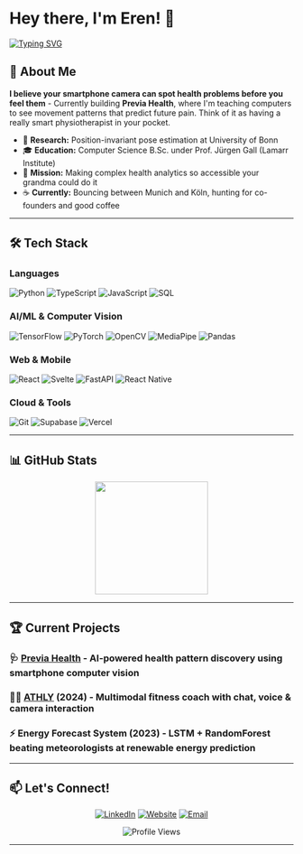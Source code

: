 # Hey there, I'm Eren! 👋


[![Typing SVG](https://readme-typing-svg.herokuapp.com?font=Fira+Code&pause=1000&color=2196F3&width=435&lines=AI+Engineer+%26+Technical+Founder;Computer+Vision+Researcher;Building+the+Future+of+Healthcare;Discovering+Hidden+Health+Patterns)](https://git.io/typing-svg)

## 🚀 About Me

**I believe your smartphone camera can spot health problems before you feel them** - Currently building **Previa Health**, where I'm teaching computers to see movement patterns that predict future pain. Think of it as having a really smart physiotherapist in your pocket.

- 🔬 **Research:** Position-invariant pose estimation at University of Bonn
- 🎓 **Education:** Computer Science B.Sc. under Prof. Jürgen Gall (Lamarr Institute) 
- 🎯 **Mission:** Making complex health analytics so accessible your grandma could do it
- ☕ **Currently:** Bouncing between Munich and Köln, hunting for co-founders and good coffee

---

## 🛠️ Tech Stack

### Languages
![Python](https://img.shields.io/badge/Python-3776AB?style=for-the-badge&logo=python&logoColor=white)
![TypeScript](https://img.shields.io/badge/TypeScript-007ACC?style=for-the-badge&logo=typescript&logoColor=white)
![JavaScript](https://img.shields.io/badge/JavaScript-F7DF1E?style=for-the-badge&logo=javascript&logoColor=black)
![SQL](https://img.shields.io/badge/SQL-336791?style=for-the-badge&logo=postgresql&logoColor=white)

### AI/ML & Computer Vision
![TensorFlow](https://img.shields.io/badge/TensorFlow-FF6F00?style=for-the-badge&logo=tensorflow&logoColor=white)
![PyTorch](https://img.shields.io/badge/PyTorch-EE4C2C?style=for-the-badge&logo=pytorch&logoColor=white)
![OpenCV](https://img.shields.io/badge/OpenCV-27338e?style=for-the-badge&logo=OpenCV&logoColor=white)
![MediaPipe](https://img.shields.io/badge/MediaPipe-0097A7?style=for-the-badge&logo=google&logoColor=white)
![Pandas](https://img.shields.io/badge/pandas-150458?style=for-the-badge&logo=pandas&logoColor=white)

### Web & Mobile
![React](https://img.shields.io/badge/React-20232A?style=for-the-badge&logo=react&logoColor=61DAFB)
![Svelte](https://img.shields.io/badge/Svelte-FF3E00?style=for-the-badge&logo=svelte&logoColor=white)
![FastAPI](https://img.shields.io/badge/FastAPI-005571?style=for-the-badge&logo=fastapi)
![React Native](https://img.shields.io/badge/React_Native-20232A?style=for-the-badge&logo=react&logoColor=61DAFB)

### Cloud & Tools  
![Git](https://img.shields.io/badge/Git-F05032?style=for-the-badge&logo=git&logoColor=white)
![Supabase](https://img.shields.io/badge/Supabase-181818?style=for-the-badge&logo=supabase&logoColor=white)
![Vercel](https://img.shields.io/badge/Vercel-000000?style=for-the-badge&logo=vercel&logoColor=white)

---

## 📊 GitHub Stats

<div align="center">
  <img height="200em" src="https://github-readme-stats.vercel.app/api/top-langs/?username=s6endemi&layout=compact&langs_count=8&theme=tokyonight&card_width=450"/>
</div>

---

## 🏆 Current Projects

### 🩺 [Previa Health](https://previa.health) - AI-powered health pattern discovery using smartphone computer vision

### 🏃‍♂️ [ATHLY](https://Athly.de) (2024) - Multimodal fitness coach with chat, voice & camera interaction

### ⚡ Energy Forecast System (2023) - LSTM + RandomForest beating meteorologists at renewable energy prediction


---
## 📫 Let's Connect!

<div align="center">

[![LinkedIn](https://img.shields.io/badge/LinkedIn-0077B5?style=for-the-badge&logo=linkedin&logoColor=white)](https://linkedin.com/in/eren-demir-4ba56a350)
[![Website](https://img.shields.io/badge/Website-FF7139?style=for-the-badge&logo=Firefox-Browser&logoColor=white)](https://erendemir.dev)
[![Email](https://img.shields.io/badge/Email-D14836?style=for-the-badge&logo=gmail&logoColor=white)](mailto:your-email@gmail.com)

</div>
<div align="center">
  <img src="https://komarev.com/ghpvc/?username=s6endemi&label=Profile%20Views&color=0e75b6&style=flat" alt="Profile Views" />
</div>

---
